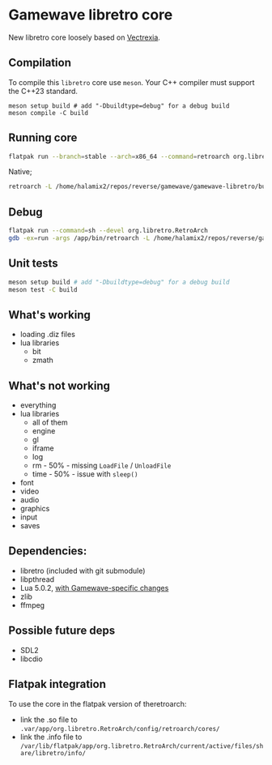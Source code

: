 # Gamewave libretro core

New libretro core loosely based on [Vectrexia](https://github.com/beardypig/vectrexia-emulator).

## Compilation

To compile this `libretro` core use `meson`. Your C++ compiler must support the C++23 standard.

```shell
meson setup build # add "-Dbuildtype=debug" for a debug build
meson compile -C build
```

## Running core

```bash
flatpak run --branch=stable --arch=x86_64 --command=retroarch org.libretro.RetroArch -L /home/halamix2/repos/reverse/gamewave/gamewave-libretro/build/gamewave_libretro.so "/home/halamix2/repos/reverse/gamewave/games/Click! (USA)/gamewave.diz"
```

Native;

```bash
retroarch -L /home/halamix2/repos/reverse/gamewave/gamewave-libretro/build/gamewave_libretro.so "/home/halamix2/repos/reverse/gamewave/games/Click! (USA)/gamewave.diz"
```

## Debug

```bash
flatpak run --command=sh --devel org.libretro.RetroArch
gdb -ex=run -args /app/bin/retroarch -L /home/halamix2/repos/reverse/gamewave/gamewave-libretro/build/gamewave_libretro.so "/home/halamix2/repos/reverse/gamewave/games/Click! (USA)/gamewave.diz"
```

## Unit tests

```bash
meson setup build # add "-Dbuildtype=debug" for a debug build
meson test -C build
```

## What's working

- loading .diz files
- lua libraries
  - bit
  - zmath

## What's not working

- everything
- lua libraries
  - all of them
  - engine
  - gl
  - iframe
  - log
  - rm - 50% - missing `LoadFile` / `UnloadFile`
  - time - 50% - issue with `sleep()`
- font
- video
- audio
- graphics
- input
- saves

## Dependencies:

- libretro (included with git submodule)
- libpthread
- Lua 5.0.2, [with Gamewave-specific changes](https://github.com/gamewavefans/lua_gamewave)
- zlib
- ffmpeg
<!-- - libyuv - included by Hunter -->

## Possible future deps

- SDL2
- libcdio

## Flatpak integration

To use the core in the flatpak version of theretroarch:

- link the .so file to `.var/app/org.libretro.RetroArch/config/retroarch/cores/`
- link the .info file to `/var/lib/flatpak/app/org.libretro.RetroArch/current/active/files/share/libretro/info/`
